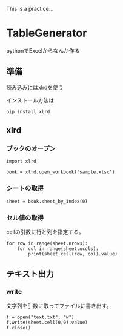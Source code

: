 This is a practice...

# TableGenerator
pythonでExcelからなんか作る

## 準備
読み込みにはxlrdを使う

インストール方法は
```
pip install xlrd
```

## xlrd
### ブックのオープン
```
import xlrd
 
book = xlrd.open_workbook('sample.xlsx')
```

### シートの取得
```
sheet = book.sheet_by_index(0)
```

### セル値の取得
cellの引数に行と列を指定する。
```
for row in range(sheet.nrows):
    for col in range(sheet.ncols):
        print(sheet.cell(row, col).value)
```

## テキスト出力
### write
文字列を引数に取ってファイルに書き出す。
```
f = open("text.txt", "w")
f.write(sheet.cell(0,0).value)
f.close()
```
